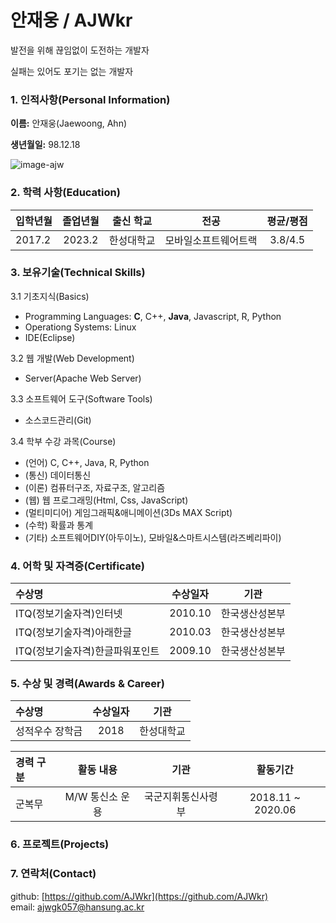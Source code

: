 # 안재웅 / AJWkr

발전을 위해 끊임없이 도전하는 개발자

실패는 있어도 포기는 없는 개발자

### 1. 인적사항(Personal Information)

**이름:** 안재웅(Jaewoong, Ahn)

**생년월일:** 98.12.18

![image-ajw](https://github.com/AJWkr/hello-me/tree/cv/images/jaewoong.jpg)

### 2. 학력 사항(Education)

|입학년월|졸업년월|출신 학교|전공|평균/평점|
|:---|:---:|:---:|:---:|:---:|
|2017.2|2023.2|한성대학교|모바일소프트웨어트랙|3.8/4.5|

### 3. 보유기술(Technical Skills)

3.1 기초지식(Basics)

 * Programming Languages: **C**, C++, **Java**, Javascript, R, Python
 * Operationg Systems: Linux
 * IDE(Eclipse)

3.2 웹 개발(Web Development)

 * Server(Apache Web Server)

3.3 소프트웨어 도구(Software Tools)

 * 소스코드관리(Git)

3.4 학부 수강 과목(Course)

 * (언어) C, C++, Java, R, Python
 * (통신) 데이터통신
 * (이론) 컴퓨터구조, 자료구조, 알고리즘
 * (웹) 웹 프로그래밍(Html, Css, JavaScript)
 * (멀티미디어) 게임그래픽&애니메이션(3Ds MAX Script)
 * (수학) 확률과 통계
 * (기타) 소프트웨어DIY(아두이노), 모바일&스마트시스템(라즈베리파이)

### 4. 어학 및 자격증(Certificate)

|수상명|수상일자|기관|
|:---|:---:|:---:|
|ITQ(정보기술자격)인터넷|2010.10|한국생산성본부|
|ITQ(정보기술자격)아래한글|2010.03|한국생산성본부|
|ITQ(정보기술자격)한글파워포인트|2009.10|한국생산성본부|

### 5. 수상 및 경력(Awards & Career)

|수상명|수상일자|기관|
|:---|:---:|:---:|
|성적우수 장학금|2018|한성대학교|

|경력 구분|활동 내용| 기관| 활동기간|
|:---|:---:|:---:|:---:|
|군복무|M/W 통신소 운용|국군지휘통신사령부|2018.11 ~   2020.06|

### 6. 프로젝트(Projects)

### 7. 연락처(Contact)

github: [https://github.com/AJWkr](https://github.com/AJWkr)  
email: [ajwgk057@hansung.ac.kr](ajwgk057@hansung.ac.kr)
